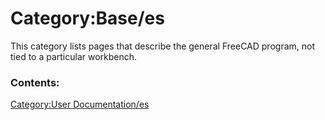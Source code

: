 # Category:Base/es
This category lists pages that describe the general FreeCAD program, not tied to a particular workbench.

### Contents:

[Category:User Documentation/es](Category:User_Documentation/es.md)

